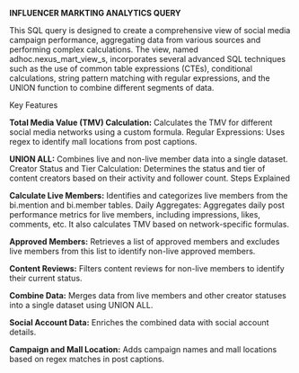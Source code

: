 **INFLUENCER MARKTING ANALYTICS QUERY**

This SQL query is designed to create a comprehensive view of social media campaign performance, aggregating data from various sources and performing complex calculations. The view, named adhoc.nexus_mart_view_s, incorporates several advanced SQL techniques such as the use of common table expressions (CTEs), conditional calculations, string pattern matching with regular expressions, and the UNION function to combine different segments of data.

Key Features

**Total Media Value (TMV) Calculation:** Calculates the TMV for different social media networks using a custom formula.
Regular Expressions: Uses regex to identify mall locations from post captions.

**UNION ALL:** Combines live and non-live member data into a single dataset.
Creator Status and Tier Calculation: Determines the status and tier of content creators based on their activity and follower count.
Steps Explained

**Calculate Live Members:** Identifies and categorizes live members from the bi.mention and bi.member tables.
Daily Aggregates: Aggregates daily post performance metrics for live members, including impressions, likes, comments, etc. It also calculates TMV based on network-specific formulas.

**Approved Members:** Retrieves a list of approved members and excludes live members from this list to identify non-live approved members.

**Content Reviews:** Filters content reviews for non-live members to identify their current status.

**Combine Data:** Merges data from live members and other creator statuses into a single dataset using UNION ALL.

**Social Account Data:** Enriches the combined data with social account details.

**Campaign and Mall Location:** Adds campaign names and mall locations based on regex matches in post captions.
